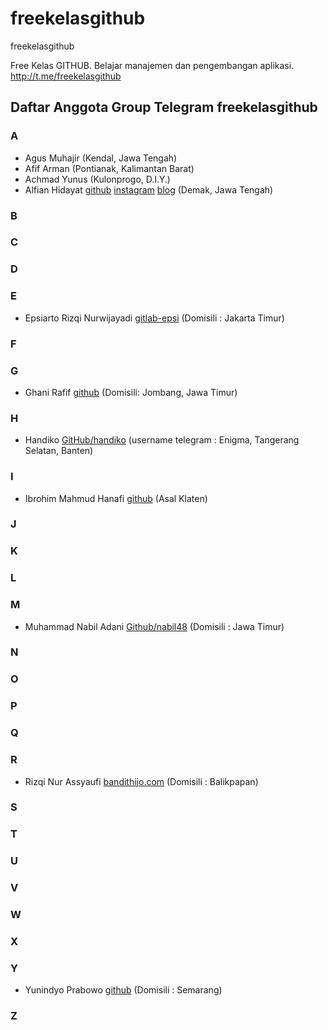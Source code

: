# freekelasgithub
freekelasgithub

Free Kelas GITHUB.
Belajar manajemen dan pengembangan aplikasi.
http://t.me/freekelasgithub

## Daftar Anggota Group Telegram freekelasgithub

### A
  * Agus Muhajir (Kendal, Jawa Tengah)
  * Afif Arman (Pontianak, Kalimantan Barat)
  * Achmad Yunus (Kulonprogo, D.I.Y.)
  * Alfian Hidayat [github](https://github.com/alfianguide) [instagram](http://instagram.com/alfianguide) [blog](http://alfianguide.blogspot.com) (Demak, Jawa Tengah)
### B
### C
### D
### E
  * Epsiarto Rizqi Nurwijayadi [gitlab-epsi](https://gitlab.com/epsi-rns) (Domisili : Jakarta Timur)

### F
### G
  * Ghani Rafif [github](https://github.com/ekickx) (Domisili: Jombang, Jawa Timur)
### H
  * Handiko [GitHub/handiko](https://github.com/handiko) (username telegram : Enigma, Tangerang Selatan, Banten)
### I
  * Ibrohim Mahmud Hanafi [github](https://github.com/blackinitial) (Asal Klaten)
### J
### K
### L
### M
  * Muhammad Nabil Adani [Github/nabil48](https://github.com/nabil48) (Domisili : Jawa Timur)

### N
### O
### P
### Q
### R
  * Rizqi Nur Assyaufi [bandithijo.com](https://bandithijo.com) (Domisili : Balikpapan)
### S
### T
### U
### V
### W
### X

### Y
  * Yunindyo Prabowo [github](https://github.com/ypraw) (Domisili : Semarang)

### Z
